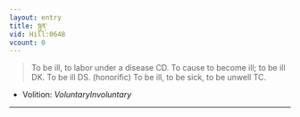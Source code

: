 ```yaml
---
layout: entry
title: སྙུན་
vid: Hill:0648
vcount: 0
---
```

> To be ill, to labor under a disease CD\. To cause to become ill; to be ill DK\. To be ill DS\. (honorific) To be ill, to be sick, to be unwell TC\.

* Volition: _VoluntaryInvoluntary_

---

